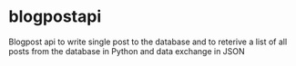 # blogpostapi
Blogpost api to write single post to the database and to reterive a list of all posts from the database in Python and data exchange in JSON
